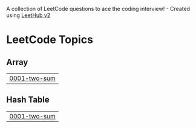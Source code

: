 A collection of LeetCode questions to ace the coding interview! - Created using [LeetHub v2](https://github.com/arunbhardwaj/LeetHub-2.0)
<!---LeetCode Topics Start-->
# LeetCode Topics
## Array
|  |
| ------- |
| [0001-two-sum](https://github.com/Dhivyashree-11/leetcode/tree/master/0001-two-sum) |
## Hash Table
|  |
| ------- |
| [0001-two-sum](https://github.com/Dhivyashree-11/leetcode/tree/master/0001-two-sum) |
<!---LeetCode Topics End-->